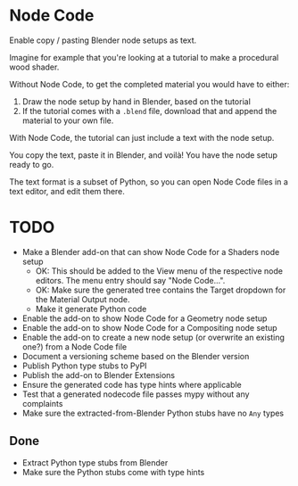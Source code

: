 # Node Code

Enable copy / pasting Blender node setups as text.

Imagine for example that you're looking at a tutorial to make a procedural wood
shader.

Without Node Code, to get the completed material you would have to either:
1. Draw the node setup by hand in Blender, based on the tutorial
2. If the tutorial comes with a `.blend` file, download that and append the
   material to your own file.

With Node Code, the tutorial can just include a text with the node setup.

You copy the text, paste it in Blender, and voilà! You have the node setup ready to
go.

The text format is a subset of Python, so you can open Node Code files in a text
editor, and edit them there.

# TODO
- Make a Blender add-on that can show Node Code for a Shaders node setup
  - OK: This should be added to the View menu of the respective node editors.
    The menu entry should say "Node  Code...".
  - OK: Make sure the generated tree contains the Target dropdown for the
    Material Output node.
  - Make it generate Python code
- Enable the add-on to show Node Code for a Geometry node setup
- Enable the add-on to show Node Code for a Compositing node setup
- Enable the add-on to create a new node setup (or overwrite an existing one?)
  from a Node Code file
- Document a versioning scheme based on the Blender version
- Publish Python type stubs to PyPI
- Publish the add-on to Blender Extensions
- Ensure the generated code has type hints where applicable
- Test that a generated nodecode file passes mypy without any complaints
- Make sure the extracted-from-Blender Python stubs have no `Any` types

## Done
- Extract Python type stubs from Blender
- Make sure the Python stubs come with type hints
